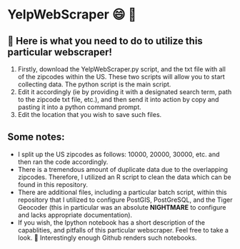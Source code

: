 # YelpWebScraper :smile: :wolf:

## :rocket: Here is what you need to do to utilize this particular webscraper!
1. Firstly, download the YelpWebScraper.py script, and the txt file with all of the zipcodes within the US. These two scripts will allow you to start collecting data. The python script is the main script. 
2. Edit it accordingly (ie by providing it with a designated search term, path to the zipcode txt file, etc.), and then send it into action by copy and pasting it into a python command prompt. 
3. Edit the location that you wish to save such files. 

## Some notes: 

* I split up the US zipcodes as follows: 10000, 20000, 30000, etc. and then ran the code accordingly. 
* There is a tremendous amount of duplicate data due to the overlapping zipcodes. Therefore, I utilized an R script to clean the data which can be found in this repository. 
* There are additional files, including a particular batch script, within this repository that I utilized to configure PostGIS, PostGreSQL, and the Tiger Geocoder (this in particular was an absolute __NIGHTMARE__ to configure and lacks appropriate documentation). 
* If you wish, the Ipython notebook has a short description of the capablities, and pitfalls of this particular webscraper. Feel free to take a look. :eyes: Interestingly enough Github renders such notebooks.  
